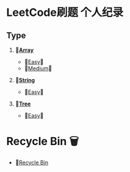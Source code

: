 #  LeetCode刷题 个人纪录 

## **Type**
1. 📌[**Array**](https://github.com/Dagon0577/LeetCode/tree/master/Type/LeetCode_Array)
    - 💚[Easy](https://github.com/Dagon0577/LeetCode/tree/master/Type/LeetCode_Array/Easy)🎈
    - 🧡[Medium](https://github.com/Dagon0577/LeetCode/tree/master/Type/LeetCode_Array/Medium)🎈
 
2. 📌[**String**](https://github.com/Dagon0577/LeetCode/tree/master/Type/LeetCode_String)
    - 💚[Easy](https://github.com/Dagon0577/LeetCode/tree/master/Type/LeetCode_String/Easy)🎈

2. 📌[**Tree**](https://github.com/Dagon0577/LeetCode/tree/master/Type/LeetCode_Tree)
    - 💚[Easy](https://github.com/Dagon0577/LeetCode/tree/master/Type/LeetCode_Tree/Easy)🎈 



# Recycle Bin 🗑  
 * 🛒[Recycle Bin](https://github.com/Dagon0577/LeetCode/tree/master/RecycleBin)  